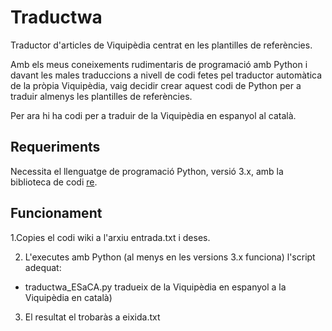 # Traductwa
Traductor d'articles de Viquipèdia centrat en les plantilles de referències.

Amb els meus coneixements rudimentaris de programació amb Python i davant les males traduccions a nivell de codi fetes pel traductor automàtica de la pròpia Viquipèdia, vaig decidir crear aquest codi de Python per a traduir almenys les plantilles de referències.

Per ara hi ha codi per a traduir de la Viquipèdia en espanyol al català.

## Requeriments
Necessita el llenguatge de programació Python, versió 3.x, amb la biblioteca de codi [re](https://docs.python.org/3/library/re.html).

## Funcionament
 1.Copies el codi wiki a l'arxiu entrada.txt i deses.
 
 2. L'executes amb Python (al menys en les versions 3.x funciona) l'script adequat:
 * traductwa_ESaCA.py tradueix de la Viquipèdia en espanyol a la Viquipèdia en català)
 
 3. El resultat el trobaràs a eixida.txt
